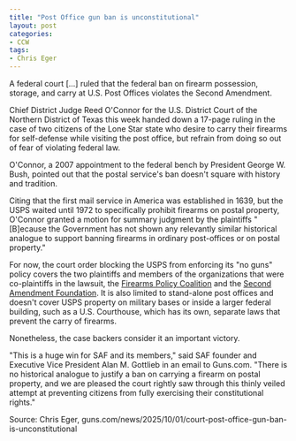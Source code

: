 ```yaml
---
title: "Post Office gun ban is unconstitutional"
layout: post
categories:
- CCW
tags:
- Chris Eger
---
```



A federal court [...] ruled that the federal ban on firearm possession, storage, and carry at U.S. Post Offices violates the Second Amendment.

Chief District Judge Reed O'Connor for the U.S. District Court of the Northern District of Texas this week handed down a 17-page ruling in the case of two citizens of the Lone Star state who desire to carry their firearms for self-defense while visiting the post office, but refrain from doing so out of fear of violating federal law.

O'Connor, a 2007 appointment to the federal bench by President George W. Bush, pointed out that the postal service's ban doesn't square with history and tradition.

Citing that the first mail service in America was established in 1639, but the USPS waited until 1972 to specifically prohibit firearms on postal property, O'Connor granted a motion for summary judgment by the plaintiffs "[B]ecause the Government has not shown any relevantly similar historical analogue to support banning firearms in ordinary post-offices or on postal property."

For now, the court order blocking the USPS from enforcing its "no guns" policy covers the two plaintiffs and members of the organizations that were co-plaintiffs in the lawsuit, the [Firearms Policy Coalition](https://www.firearmspolicy.org) and the [Second Amendment Foundation](https://saf.org). It is also limited to stand-alone post offices and doesn't cover USPS property on military bases or inside a larger federal building, such as a U.S. Courthouse, which has its own, separate laws that prevent the carry of firearms.

Nonetheless, the case backers consider it an important victory.

"This is a huge win for SAF and its members," said SAF founder and Executive Vice President Alan M. Gottlieb in an email to Guns.com. "There is no historical analogue to justify a ban on carrying a firearm on postal property, and we are pleased the court rightly saw through this thinly veiled attempt at preventing citizens from fully exercising their constitutional rights."

Source: Chris Eger, guns.com/news/2025/10/01/court-post-office-gun-ban-is-unconstitutional
